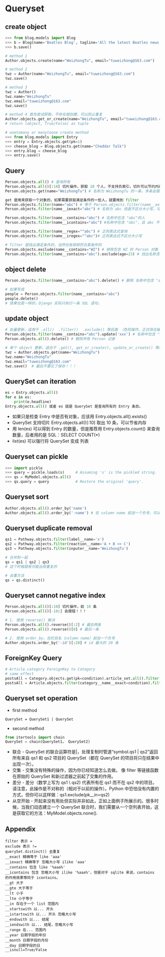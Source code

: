 # Queryset

## create object
```python
>>> from blog.models import Blog
>>> b = Blog(name='Beatles Blog', tagline='All the latest Beatles news.')
>>> b.save()

# method 1
Author.objects.create(name="WeizhongTu", email="tuweizhong@163.com")

# method 2
twz = Author(name="WeizhongTu", email="tuweizhong@163.com")
twz.save()

# method 3
twz = Author()
twz.name="WeizhongTu"
twz.email="tuweizhong@163.com"
twz.save()

# method 4 首先尝试获取，不存在就创建，可以防止重复
Author.objects.get_or_create(name="WeizhongTu", email="tuweizhong@163.com")
# return (object, True/False) as tuple

# onetomany or manytoone create method
>>> from blog.models import Entry
>>> entry = Entry.objects.get(pk=1)
>>> cheese_blog = Blog.objects.get(name="Cheddar Talk")
>>> entry.blog = cheese_blog
>>> entry.save()
```

## Query
```python
Person.objects.all() # 查询所有
Person.objects.all()[:10] 切片操作，获取 10 个人，不支持负索引，切片可以节约内存，不支持负索引，后面有相应解决办法，第 7 条
Person.objects.get(name="WeizhongTu") # 名称为 WeizhongTu 的一条，多条会报错

get 是用来获取一个对象的，如果需要获取满足条件的一些人，就要用到 filter
Person.objects.filter(name="abc") # 等于 Person.objects.filter(name__exact="abc") 名称严格等于 "abc" 的人
Person.objects.filter(name__iexact="abc") # 名称为 abc 但是不区分大小写，可以找到 ABC, Abc, aBC，这些都符合条件

Person.objects.filter(name__contains="abc") # 名称中包含 "abc"的人
Person.objects.filter(name__icontains="abc") #名称中包含 "abc"，且 abc 不区分大小写

Person.objects.filter(name__regex="^abc") # 正则表达式查询
Person.objects.filter(name__iregex="^abc")# 正则表达式不区分大小写

# filter 是找出满足条件的，当然也有排除符合某条件的
Person.objects.exclude(name__contains="WZ") # 排除包含 WZ 的 Person 对象
Person.objects.filter(name__contains="abc").exclude(age=23) # 找出名称含有 abc, 但是排除年龄是 23 岁的
```
## object delete
```python
Person.objects.filter(name__contains="abc").delete() # 删除 名称中包含 "abc"的人

# 如果写成
people = Person.objects.filter(name__contains="abc")
people.delete()
# 效果也是一样的，Django 实际只执行一条 SQL 语句。
```

## update object
```python
# 批量更新，适用于 .all()  .filter()  .exclude() 等后面 （危险操作，正式场合操作务必谨慎）
Person.objects.filter(name__contains="abc").update('xxx') # 名称中包含 "abc"的人 都改成 xxx
Person.objects.all().delete() # 删除所有 Person 记录
```
```python
# 单个 object 更新，适合于 .get(), get_or_create(), update_or_create() 等得到的 obj，和新建很类似。
twz = Author.objects.get(name="WeizhongTu")
twz.name="WeizhongTu"
twz.email="tuweizhong@163.com"
twz.save()  # 最后不要忘了保存！！！
```

## QuerySet can iteration
```python
es = Entry.objects.all()
for e in es:
    print(e.headline)
Entry.objects.all() 或者 es 就是 QuerySet 是查询所有的 Entry 条目。
```

- 如果只是检查 Entry 中是否有对象，应该用 Entry.objects.all().exists()
- QuerySet 支持切片 Entry.objects.all()[:10] 取出 10 条，可以节省内存
- 用 len(es) 可以得到 Entry 的数量，但是推荐用 Entry.objects.count() 来查询数量，后者用的是 SQL：SELECT COUNT(*)
- list(es) 可以强行将 QuerySet 变成 列表

## Queryset can pickle
```python
>>> import pickle
>>> query = pickle.loads(s)     # Assuming 's' is the pickled string.
>>> qs = MyModel.objects.all()
>>> qs.query = query            # Restore the original 'query'.
```
## Queryset sort
```python
Author.objects.all().order_by('name')
Author.objects.all().order_by('-name') # 在 column name 前加一个负号，可以实现倒序
```

## Queryset duplicate removal
```python
qs1 = Pathway.objects.filter(label__name='x')
qs2 = Pathway.objects.filter(reaction__name='A + B >> C')
qs3 = Pathway.objects.filter(inputer__name='WeizhongTu')

# 合并到一起
qs = qs1 | qs2 | qs3
# 这个时候就有可能出现重复的

# 去重方法
qs = qs.distinct()
```
## Queryset cannot negative index
```python
Person.objects.all()[:10] 切片操作，前 10 条
Person.objects.all()[-10:] 会报错！！！

# 1. 使用 reverse() 解决
Person.objects.all().reverse()[:2] # 最后两条
Person.objects.all().reverse()[0] # 最后一条

# 2. 使用 order_by，在栏目名（column name）前加一个负号
Author.objects.order_by('-id')[:20] # id 最大的 20 条
```
## ForeignKey Query
```python
# Article.category ForeignKey to Category
# same effect
postsAll = Category.objects.get(pk=condition).article_set.all().filter(published_date__isnull=False).order_by('-published_date')
postsAll = Article.objects.filter(category__name__exact=condition).filter(published_date__isnull=False).order_by('-published_date')
```
## Queryset set operation
- first method
```
QuerySet = QuerySet1 | QuerySet
```
- second method
```python
from itertools import chain
QuerySet = chain(QuerySet1， QuerySet2)

```
- 联合 - QuerySet 的联合运算符是|，处理复制时管道“symbol.qs1 | qs2”返回所有来自 qs1 和 qs2 项目的 QuerySet（都在 QuerySet 的项目将只在结果中出现一次）。
- 交集 - 交集没有特殊的操作，因为你已经知道怎么去做。 像 filter 等链接函数在原始的 QuerySet 和新过滤器之前起了交集的作用。
- 差分 - 差分（数学上写为 qs1 \ qs2) 代表所有在 qs1 而不在 qs2 中的项目。请注意，此操作是不对称的（相对于以前的操作）。Python 中恐怕没有内置的方式，但你可以这样做：qs1.exclude(pk__in=qs2)
- 从空开始 - 开起来没有用处但实际并非如此，正如上面例子所展示的。很多时候，当我们动态建立一个 QuerySet 联合时，我们需要从一个空列表开始，这是获取它的方法：MyModel.objects.none().

## Appendix
```
filter 表示 =
exclude 表示 !=
querySet.distinct() 去重复
__exact 精确等于 like 'aaa'
__iexact 精确等于 忽略大小写 ilike 'aaa'
__contains 包含 like '%aaa%'
__icontains 包含 忽略大小写 ilike '%aaa%'，但是对于 sqlite 来说，contains 的作用效果等同于 icontains。
__gt 大于
__gte 大于等于
__lt 小于
__lte 小于等于
__in 存在于一个 list 范围内
__startswith 以... 开头
__istartswith 以... 开头 忽略大小写
__endswith 以... 结尾
__iendswith 以... 结尾，忽略大小写
__range 在... 范围内
__year 日期字段的年份
__month 日期字段的月份
__day 日期字段的日
__isnull=True/False
```
